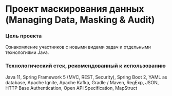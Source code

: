 # Проект маскирования данных (Managing Data, Masking & Audit)

### Цель проекта

Ознакомление участников с новыми видами задач и отдельными технологиями Java.

### Технологический стек, рекомендованный к использованию

Java 11, Spring Framework 5 (MVC, REST, Security), Spring Boot 2, YAML as database, Apache Ignite, Apache Kafka, Gradle / Maven, RegExp, JSON, HTTP Base Authentication, Open API Specification, MapStruct